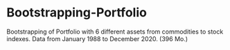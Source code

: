 # Bootstrapping-Portfolio
Bootstrapping of Portfolio with 6 different assets from commodities to stock indexes.  Data from January 1988 to December 2020. (396 Mo.)

